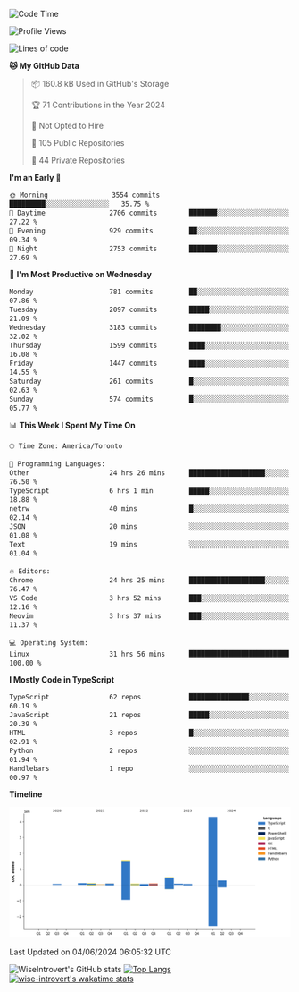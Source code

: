 <!--START_SECTION:waka-->
![Code Time](http://img.shields.io/badge/Code%20Time-1%2C662%20hrs%2028%20mins-blue)

![Profile Views](http://img.shields.io/badge/Profile%20Views-1-blue)

![Lines of code](https://img.shields.io/badge/From%20Hello%20World%20I%27ve%20Written-7.4%20million%20lines%20of%20code-blue)

**🐱 My GitHub Data** 

> 📦 160.8 kB Used in GitHub's Storage 
 > 
> 🏆 71 Contributions in the Year 2024
 > 
> 🚫 Not Opted to Hire
 > 
> 📜 105 Public Repositories 
 > 
> 🔑 44 Private Repositories 
 > 
**I'm an Early 🐤** 

```text
🌞 Morning                3554 commits        █████████░░░░░░░░░░░░░░░░   35.75 % 
🌆 Daytime                2706 commits        ███████░░░░░░░░░░░░░░░░░░   27.22 % 
🌃 Evening                929 commits         ██░░░░░░░░░░░░░░░░░░░░░░░   09.34 % 
🌙 Night                  2753 commits        ███████░░░░░░░░░░░░░░░░░░   27.69 % 
```
📅 **I'm Most Productive on Wednesday** 

```text
Monday                   781 commits         ██░░░░░░░░░░░░░░░░░░░░░░░   07.86 % 
Tuesday                  2097 commits        █████░░░░░░░░░░░░░░░░░░░░   21.09 % 
Wednesday                3183 commits        ████████░░░░░░░░░░░░░░░░░   32.02 % 
Thursday                 1599 commits        ████░░░░░░░░░░░░░░░░░░░░░   16.08 % 
Friday                   1447 commits        ████░░░░░░░░░░░░░░░░░░░░░   14.55 % 
Saturday                 261 commits         █░░░░░░░░░░░░░░░░░░░░░░░░   02.63 % 
Sunday                   574 commits         █░░░░░░░░░░░░░░░░░░░░░░░░   05.77 % 
```


📊 **This Week I Spent My Time On** 

```text
🕑︎ Time Zone: America/Toronto

💬 Programming Languages: 
Other                    24 hrs 26 mins      ███████████████████░░░░░░   76.50 % 
TypeScript               6 hrs 1 min         █████░░░░░░░░░░░░░░░░░░░░   18.88 % 
netrw                    40 mins             █░░░░░░░░░░░░░░░░░░░░░░░░   02.14 % 
JSON                     20 mins             ░░░░░░░░░░░░░░░░░░░░░░░░░   01.08 % 
Text                     19 mins             ░░░░░░░░░░░░░░░░░░░░░░░░░   01.04 % 

🔥 Editors: 
Chrome                   24 hrs 25 mins      ███████████████████░░░░░░   76.47 % 
VS Code                  3 hrs 52 mins       ███░░░░░░░░░░░░░░░░░░░░░░   12.16 % 
Neovim                   3 hrs 37 mins       ███░░░░░░░░░░░░░░░░░░░░░░   11.37 % 

💻 Operating System: 
Linux                    31 hrs 56 mins      █████████████████████████   100.00 % 
```

**I Mostly Code in TypeScript** 

```text
TypeScript               62 repos            ███████████████░░░░░░░░░░   60.19 % 
JavaScript               21 repos            █████░░░░░░░░░░░░░░░░░░░░   20.39 % 
HTML                     3 repos             █░░░░░░░░░░░░░░░░░░░░░░░░   02.91 % 
Python                   2 repos             ░░░░░░░░░░░░░░░░░░░░░░░░░   01.94 % 
Handlebars               1 repo              ░░░░░░░░░░░░░░░░░░░░░░░░░   00.97 % 
```



**Timeline**

![Lines of Code chart](https://raw.githubusercontent.com/wise-introvert/wise-introvert/master/assets/bar_graph.png)


 Last Updated on 04/06/2024 06:05:32 UTC
<!--END_SECTION:waka-->

![WiseIntrovert's GitHub stats](https://github-readme-stats.vercel.app/api?username=wise-introvert&count_private=true&show_icons=true)
[![Top Langs](https://github-readme-stats.vercel.app/api/top-langs/?username=wise-introvert&langs_count=10)](https://github.com/anuraghazra/github-readme-stats)
[![wise-introvert's wakatime stats](https://github-readme-stats.vercel.app/api/wakatime?username=wiseintrovert)](https://github.com/anuraghazra/github-readme-stats)
